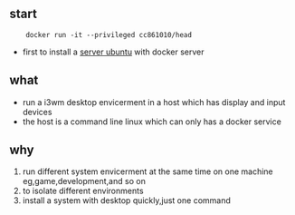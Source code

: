 ## start 
```
    docker run -it --privileged cc861010/head
```
* first to install a [server ubuntu](https://help.ubuntu.com/community/Installation/MinimalCD) with docker server

## what 
* run a i3wm desktop envicerment in a host which has display and input devices 
* the host is a command line linux which can only has a docker service
## why
1. run different system envicerment at the same time on one machine eg,game,development,and so on
2. to isolate different environments
3. install a system with desktop quickly,just one command

